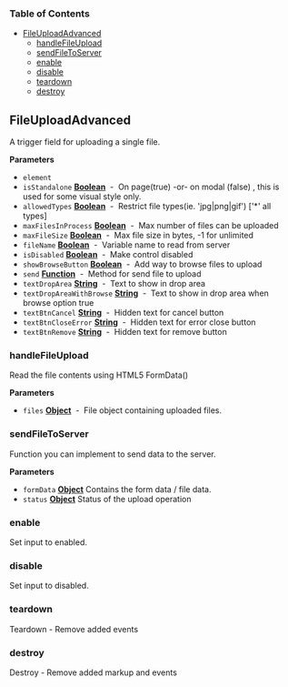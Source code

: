 <!-- Generated by documentation.js. Update this documentation by updating the source code. -->

### Table of Contents

-   [FileUploadAdvanced](#fileuploadadvanced)
    -   [handleFileUpload](#handlefileupload)
    -   [sendFileToServer](#sendfiletoserver)
    -   [enable](#enable)
    -   [disable](#disable)
    -   [teardown](#teardown)
    -   [destroy](#destroy)

## FileUploadAdvanced

A trigger field for uploading a single file.

**Parameters**

-   `element`  
-   `isStandalone` **[Boolean](https://developer.mozilla.org/en-US/docs/Web/JavaScript/Reference/Global_Objects/Boolean)**  -  On page(true) -or- on modal (false) , this is used for some visual style only.
-   `allowedTypes` **[Boolean](https://developer.mozilla.org/en-US/docs/Web/JavaScript/Reference/Global_Objects/Boolean)**  -  Restrict file types(ie. 'jpg|png|gif') ['*' all types]
-   `maxFilesInProcess` **[Boolean](https://developer.mozilla.org/en-US/docs/Web/JavaScript/Reference/Global_Objects/Boolean)**  -  Max number of files can be uploaded
-   `maxFileSize` **[Boolean](https://developer.mozilla.org/en-US/docs/Web/JavaScript/Reference/Global_Objects/Boolean)**  -  Max file size in bytes, -1 for unlimited
-   `fileName` **[Boolean](https://developer.mozilla.org/en-US/docs/Web/JavaScript/Reference/Global_Objects/Boolean)**  -  Variable name to read from server
-   `isDisabled` **[Boolean](https://developer.mozilla.org/en-US/docs/Web/JavaScript/Reference/Global_Objects/Boolean)**  -  Make control disabled
-   `showBrowseButton` **[Boolean](https://developer.mozilla.org/en-US/docs/Web/JavaScript/Reference/Global_Objects/Boolean)**  -  Add way to browse files to upload
-   `send` **[Function](https://developer.mozilla.org/en-US/docs/Web/JavaScript/Reference/Statements/function)**  -  Method for send file to upload
-   `textDropArea` **[String](https://developer.mozilla.org/en-US/docs/Web/JavaScript/Reference/Global_Objects/String)**  -  Text to show in drop area
-   `textDropAreaWithBrowse` **[String](https://developer.mozilla.org/en-US/docs/Web/JavaScript/Reference/Global_Objects/String)**  -  Text to show in drop area when browse option true
-   `textBtnCancel` **[String](https://developer.mozilla.org/en-US/docs/Web/JavaScript/Reference/Global_Objects/String)**  -  Hidden text for cancel button
-   `textBtnCloseError` **[String](https://developer.mozilla.org/en-US/docs/Web/JavaScript/Reference/Global_Objects/String)**  -  Hidden text for error close button
-   `textBtnRemove` **[String](https://developer.mozilla.org/en-US/docs/Web/JavaScript/Reference/Global_Objects/String)**  -  Hidden text for remove button

### handleFileUpload

Read the file contents using HTML5 FormData()

**Parameters**

-   `files` **[Object](https://developer.mozilla.org/en-US/docs/Web/JavaScript/Reference/Global_Objects/Object)**  -  File object containing uploaded files.

### sendFileToServer

Function you can implement to send data to the server.

**Parameters**

-   `formData` **[Object](https://developer.mozilla.org/en-US/docs/Web/JavaScript/Reference/Global_Objects/Object)** Contains the form data / file data.
-   `status` **[Object](https://developer.mozilla.org/en-US/docs/Web/JavaScript/Reference/Global_Objects/Object)** Status of the upload operation

### enable

Set input to enabled.

### disable

Set input to disabled.

### teardown

Teardown - Remove added events

### destroy

Destroy - Remove added markup and events
